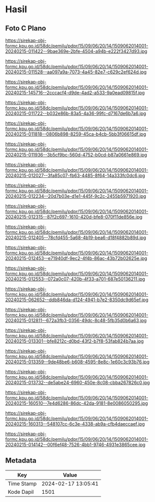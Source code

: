 # Hasil

## Foto C Plano

https://sirekap-obj-formc.kpu.go.id/58dc/pemilu/pdpr/15/09/06/20/14/1509062014001-20240215-011422--9bae369e-2bfe-4504-a94b-e222f3427d93.jpg

https://sirekap-obj-formc.kpu.go.id/58dc/pemilu/pdpr/15/09/06/20/14/1509062014001-20240215-011528--aa097a9a-7073-4a45-82e7-c629c2ef624d.jpg

https://sirekap-obj-formc.kpu.go.id/58dc/pemilu/pdpr/15/09/06/20/14/1509062014001-20240215-145716--2cccacf4-d9de-4ad2-a533-9a0ead09815f.jpg

https://sirekap-obj-formc.kpu.go.id/58dc/pemilu/pdpr/15/09/06/20/14/1509062014001-20240215-011722--b032e86b-83a5-4a36-99fc-d7167de6b7a6.jpg

https://sirekap-obj-formc.kpu.go.id/58dc/pemilu/pdpr/15/09/06/20/14/1509062014001-20240215-011818--0806b898-8259-45ca-b4cb-5bb3f06615df.jpg

https://sirekap-obj-formc.kpu.go.id/58dc/pemilu/pdpr/15/09/06/20/14/1509062014001-20240215-011936--3b5cf9bc-560d-4752-b0cd-b87a0661e869.jpg

https://sirekap-obj-formc.kpu.go.id/58dc/pemilu/pdpr/15/09/06/20/14/1509062014001-20240215-012027--3fa85c07-fb63-4485-8f64-14a333fc0dc6.jpg

https://sirekap-obj-formc.kpu.go.id/58dc/pemilu/pdpr/15/09/06/20/14/1509062014001-20240215-012234--20d7b03e-d1e1-445f-9c2c-2455b5971920.jpg

https://sirekap-obj-formc.kpu.go.id/58dc/pemilu/pdpr/15/09/06/20/14/1509062014001-20240215-012315--87f2c697-1610-420d-bfe8-070f11de856e.jpg

https://sirekap-obj-formc.kpu.go.id/58dc/pemilu/pdpr/15/09/06/20/14/1509062014001-20240215-012405--78cfd455-5a68-4b19-bea6-d18f4882b89d.jpg

https://sirekap-obj-formc.kpu.go.id/58dc/pemilu/pdpr/15/09/06/20/14/1509062014001-20240215-012453--e71940df-9ec2-4f4b-86ac-43b72b02625e.jpg

https://sirekap-obj-formc.kpu.go.id/58dc/pemilu/pdpr/15/09/06/20/14/1509062014001-20240215-012553--072a0c07-420b-4f33-a701-687e50136211.jpg

https://sirekap-obj-formc.kpu.go.id/58dc/pemilu/pdpr/15/09/06/20/14/1509062014001-20240215-062652--ddb846da-d124-4941-b7e2-8350dc9d65ef.jpg

https://sirekap-obj-formc.kpu.go.id/58dc/pemilu/pdpr/15/09/06/20/14/1509062014001-20240215-012811--672a3fb3-0356-49dc-8c48-5fb35d0b6a63.jpg

https://sirekap-obj-formc.kpu.go.id/58dc/pemilu/pdpr/15/09/06/20/14/1509062014001-20240215-013301--bfe8212c-d0bd-43f2-b7f8-53fab824b7aa.jpg

https://sirekap-obj-formc.kpu.go.id/58dc/pemilu/pdpr/15/09/06/20/14/1509062014001-20240215-013359--9de48be6-b608-4595-8e8c-1e60c3c93b76.jpg

https://sirekap-obj-formc.kpu.go.id/58dc/pemilu/pdpr/15/09/06/20/14/1509062014001-20240215-013732--de5abe24-6960-450e-8c08-cbba267826c0.jpg

https://sirekap-obj-formc.kpu.go.id/58dc/pemilu/pdpr/15/09/06/20/14/1509062014001-20240215-160510--7e4d6286-86dc-42da-9181-8e0086050295.jpg

https://sirekap-obj-formc.kpu.go.id/58dc/pemilu/pdpr/15/09/06/20/14/1509062014001-20240215-160313--548107cc-6c3e-4338-ab9a-cfb4daeccaef.jpg

https://sirekap-obj-formc.kpu.go.id/58dc/pemilu/pdpr/15/09/06/20/14/1509062014001-20240215-014142--00f6ef48-7526-4bb1-9746-4931e3865cee.jpg


## Metadata

| Key        | Value               |
| ---------- | ------------------- |
| Time Stamp | 2024-02-17 13:05:41 |
| Kode Dapil | 1501                |



